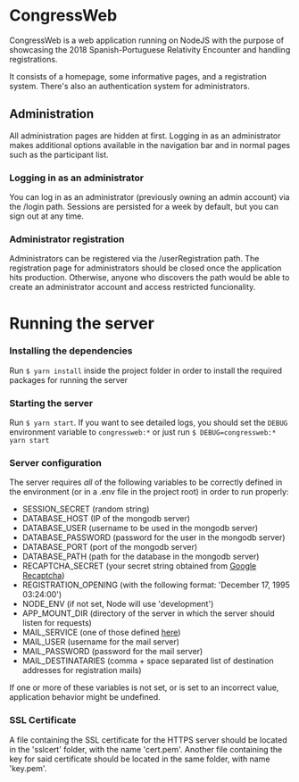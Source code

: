 # CongressWeb
CongressWeb is a web application running on NodeJS with the purpose of showcasing the 2018 Spanish-Portuguese Relativity Encounter and handling registrations.

It consists of a homepage, some informative pages, and a registration system. There's also an authentication system for administrators.

## Administration
All administration pages are hidden at first. Logging in as an administrator makes additional options available in the navigation bar and in normal pages such as the participant list.

### Logging in as an administrator
You can log in as an administrator (previously owning an admin account) via the /login path. Sessions are persisted for a week by default, but you can sign out at any time.

### Administrator registration
Administrators can be registered via the /userRegistration path.
The registration page for administrators should be closed once the application hits production. Otherwise, anyone who discovers the path would be able to create an administrator account and access restricted funcionality.

# Running the server

### Installing the dependencies
Run `$ yarn install` inside the project folder in order to install the required packages for running the server

### Starting the server
Run `$ yarn start`. If you want to see detailed logs, you should set the `DEBUG` environment variable to `congressweb:*` or just run `$ DEBUG=congressweb:* yarn start`

### Server configuration
The server requires *all* of the following variables to be correctly defined in the environment (or in a .env file in the project root) in order to run properly:

* SESSION_SECRET (random string)
* DATABASE_HOST (IP of the mongodb server)
* DATABASE_USER (username to be used in the mongodb server)
* DATABASE_PASSWORD (password for the user in the mongodb server)
* DATABASE_PORT (port of the mongodb server)
* DATABASE_PATH (path for the database in the mongodb server)
* RECAPTCHA_SECRET (your secret string obtained from [Google Recaptcha](https://www.google.com/recaptcha/admin))
* REGISTRATION_OPENING (with the following format: 'December 17, 1995 03:24:00')
* NODE_ENV (if not set, Node will use 'development')
* APP_MOUNT_DIR (directory of the server in which the server should listen for requests)
* MAIL_SERVICE (one of those defined [here](http://nodemailer.com/smtp/well-known/))
* MAIL_USER (username for the mail server)
* MAIL_PASSWORD (password for the mail server)
* MAIL_DESTINATARIES (comma + space separated list of destination addresses for registration mails)

If one or more of these variables is not set, or is set to an incorrect value, application behavior might be undefined.

### SSL Certificate
A file containing the SSL certificate for the HTTPS server should be located in the 'sslcert' folder, with the name 'cert.pem'. Another file containing the key for said certificate should be located in the same folder, with name 'key.pem'.
